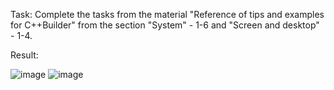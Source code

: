 Task: Complete the tasks from the material "Reference of tips and examples for C++Builder" from the section "System" - 1-6 and "Screen and desktop" - 1-4.

Result:

![image](https://github.com/user-attachments/assets/980a4c9c-a243-43f8-9f9c-0c579455b207)
![image](https://github.com/user-attachments/assets/4510f86f-6525-48f5-822a-4dd45dc54183)
